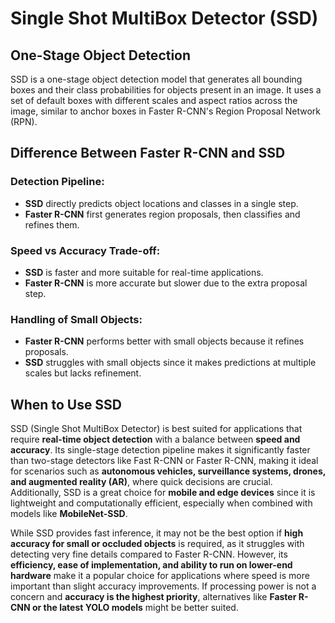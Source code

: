 # Single Shot MultiBox Detector (SSD)

## One-Stage Object Detection
SSD is a one-stage object detection model that generates all bounding boxes and their class probabilities for objects present in an image. It uses a set of default boxes with different scales and aspect ratios across the image, similar to anchor boxes in Faster R-CNN's Region Proposal Network (RPN).

## Difference Between Faster R-CNN and SSD

### Detection Pipeline:
- **SSD** directly predicts object locations and classes in a single step.
- **Faster R-CNN** first generates region proposals, then classifies and refines them.

### Speed vs Accuracy Trade-off:
- **SSD** is faster and more suitable for real-time applications.
- **Faster R-CNN** is more accurate but slower due to the extra proposal step.

### Handling of Small Objects:
- **Faster R-CNN** performs better with small objects because it refines proposals.
- **SSD** struggles with small objects since it makes predictions at multiple scales but lacks refinement.

## When to Use SSD
SSD (Single Shot MultiBox Detector) is best suited for applications that require **real-time object detection** with a balance between **speed and accuracy**. Its single-stage detection pipeline makes it significantly faster than two-stage detectors like Fast R-CNN or Faster R-CNN, making it ideal for scenarios such as **autonomous vehicles, surveillance systems, drones, and augmented reality (AR)**, where quick decisions are crucial. Additionally, SSD is a great choice for **mobile and edge devices** since it is lightweight and computationally efficient, especially when combined with models like **MobileNet-SSD**.

While SSD provides fast inference, it may not be the best option if **high accuracy for small or occluded objects** is required, as it struggles with detecting very fine details compared to Faster R-CNN. However, its **efficiency, ease of implementation, and ability to run on lower-end hardware** make it a popular choice for applications where speed is more important than slight accuracy improvements. If processing power is not a concern and **accuracy is the highest priority**, alternatives like **Faster R-CNN or the latest YOLO models** might be better suited.

